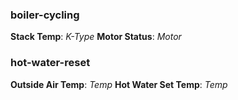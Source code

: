 ### boiler-cycling
**Stack Temp**: *K-Type*
**Motor Status**: *Motor*

### hot-water-reset
**Outside Air Temp**: *Temp*
**Hot Water Set Temp**: *Temp*


